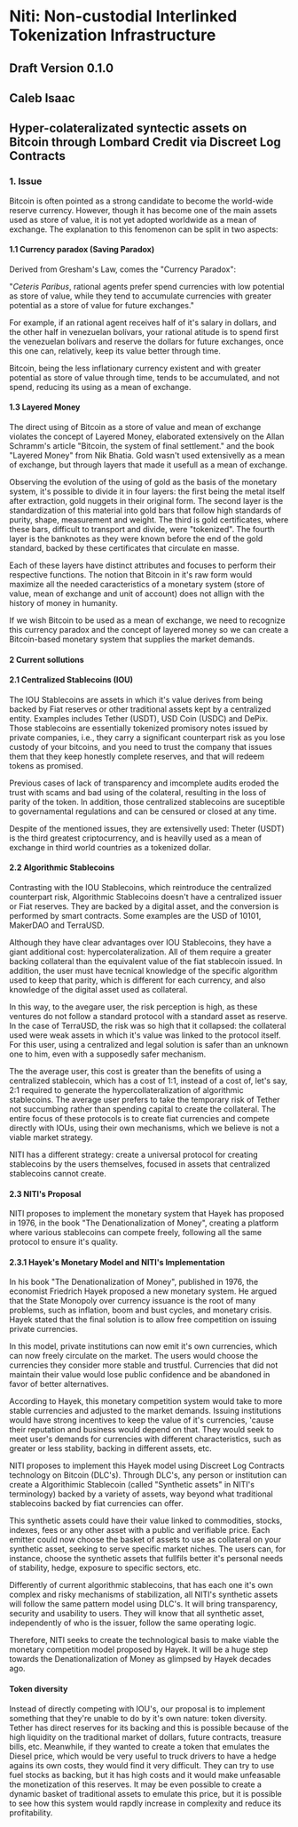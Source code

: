 # Niti: Non-custodial Interlinked Tokenization Infrastructure
## Draft Version 0.1.0
## Caleb Isaac

## Hyper-colateralizated syntectic assets on Bitcoin through Lombard Credit via Discreet Log Contracts

### 1. Issue

Bitcoin is often pointed as a strong candidate to become the world-wide reserve currency. However, though it has become one of the main assets used as store of value, it is not yet adopted worldwide as a mean of exchange. The explanation to this fenomenon can be split in two aspects:

#### 1.1 Currency paradox (Saving Paradox)

Derived from Gresham's Law, comes the "Currency Paradox":

"_Ceteris Paribus_, rational agents prefer spend currencies with low potential as store of value, while they tend to accumulate currencies with greater potential as a store of value for future exchanges."

For example, if an rational agent receives half of it's salary in dollars, and the other half in venezuelan bolívars, your rational atitude is to spend first the venezuelan bolívars and reserve the dollars for future exchanges, once this one can, relatively, keep its value better through time.

Bitcoin, being the less inflationary currency existent and with greater potential as store of value through time, tends to be accumulated, and not spend, reducing its using as a mean of exchange.

#### 1.3 Layered Money

The direct using of Bitcoin as a store of value and mean of exchange violates the concept of Layered Money, elaborated extensively on the Allan Schramm's article "Bitcoin, the system of final settlement." and the book "Layered Money" from Nik Bhatia. Gold wasn't used extensivelly as a mean of exchange, but through layers that made it usefull as a mean of exchange.

Observing the evolution of the using of gold as the basis of the monetary system, it's possible to divide it in four layers: the first being the metal itself after extraction, gold nuggets in their original form. The second layer is the standardization of this material into gold bars that follow high standards of purity, shape, measurement and weight. The third is gold certificates, where these bars, difficult to transport and divide, were "tokenized". The fourth layer is the banknotes as they were known before the end of the gold standard, backed by these certificates that circulate en masse.

Each of these layers have distinct attributes and focuses to perform their respective functions. The notion that Bitcoin in it's raw form would maximize all the needed caracteristics of a monetary system (store of value, mean of exchange and unit of account) does not allign with the history of money in humanity.

If we wish Bitcoin to be used as a mean of exchange, we need to recognize this currency paradox and the concept of layered money so we can create a Bitcoin-based monetary system that supplies the market demands.

#### 2 Current sollutions

#### 2.1 Centralized Stablecoins (IOU)

The IOU Stablecoins are assets in which it's value derives from being backed by Fiat reserves or other traditional assets kept by a centralized entity. Examples includes Tether (USDT), USD Coin (USDC) and DePix. Those stablecoins are essentially tokenized promisory notes issued by private companies, i.e., they carry a significant counterpart risk as you lose custody of your bitcoins, and you need to trust the company that issues them that they keep honestly complete reserves, and that will redeem tokens as promised.

Previous cases of lack of transparency and imcomplete audits eroded the trust with scams and bad using of the colateral, resulting in the loss of parity of the token. In addition, those centralized stablecoins are suceptible to governamental regulations and can be censured or closed at any time.

Despite of the mentioned issues, they are extensivelly used: Theter (USDT) is the third greatest criptocurrency, and is heavilly used as a mean of exchange in third world countries as a tokenized dollar.

#### 2.2 Algorithmic Stablecoins

Contrasting with the IOU Stablecoins, which reintroduce the centralized counterpart risk, Algorithmic Stablecoins doesn't have a centralized issuer or Fiat reserves. They are backed by a digital asset, and the conversion is performed by smart contracts. Some examples are the USD of 10101, MakerDAO and TerraUSD.

Although they have clear advantages over IOU Stablecoins, they have a giant additional cost: hypercolateralization. All of them require a greater backing collateral than the equivalent value of the fiat stablecoin issued. In addition, the user must have tecnical knowledge of the specific algorithm used to keep that parity, which is different for each currency, and also knowledge of the digital asset used as collateral.

In this way, to the avegare user, the risk perception is high, as these ventures do not follow a standard protocol with a standard asset as reserve. In the case of TerraUSD, the risk was so high that it collapsed: the collateral used were weak assets in which it's value was linked to the protocol itself. For this user, using a centralized and legal solution is safer than an unknown one to him, even with a supposedly safer mechanism. 

The the average user, this cost is greater than the benefits of using a centralized stablecoin, which has a cost of 1:1, instead of a cost of, let's say, 2:1 required to generate the hypercollateralization of algorithmic stablecoins. The average user prefers to take the temporary risk of Tether not succumbing rather than spending capital to create the collateral. The entire focus of these protocols is to create fiat currencies and compete directly with IOUs, using their own mechanisms, which we believe is not a viable market strategy.

NITI has a different strategy: create a universal protocol for creating stablecoins by the users themselves, focused in assets that centralized stablecoins cannot create.

#### 2.3 NITI's Proposal

NITI proposes to implement the monetary system that Hayek has proposed in 1976, in the book "The Denationalization of Money", creating a platform where various stablecoins can compete freely, following all the same protocol to ensure it's quality.

#### 2.3.1 Hayek's Monetary Model and NITI's Implementation

In his book "The Denationalization of Money", published in 1976, the economist Friedrich Hayek proposed a new monetary system. He argued that the State Monopoly over currency issuance is the root of many problems, such as inflation, boom and bust cycles, and monetary crisis. Hayek stated that the final solution is to allow free competition on issuing private currencies.

In this model, private institutions can now emit it's own currencies, which can now freely circulate on the market. The users would choose the currencies they consider more stable and trustful. Currencies that did not maintain their value would lose public confidence and be abandoned in favor of better alternatives.

According to Hayek, this monetary competition system would take to more stable currencies and adjusted to the market demands. Issuing institutions would have strong incentives to keep the value of it's currencies, 'cause their reputation and business would depend on that. They would seek to meet user's demands for currencies with different characteristics, such as greater or less stability, backing in different assets, etc.

NITI proposes to implement this Hayek model using Discreet Log Contracts technology on Bitcoin (DLC's). Through DLC's, any person or institution can create a Algorithimic Stablecoin (called "Synthetic assets" in NITI's terminology) backed by a variety of assets, way beyond what traditional stablecoins backed by fiat currencies can offer.

This synthetic assets could have their value linked to commodities, stocks, indexes, fees or any other asset with a public and verifiable price. Each emitter could now choose the basket of assets to use as collateral on your synthetic asset, seeking to serve specific market niches. The users can, for instance, choose the synthetic assets that fullfils better it's personal needs of stability, hedge, exposure to specific sectors, etc.

Differently of current algorithmic stablecoins, that has each one it's own complex and risky mechanisms of stabilization, all NITI's synthetic assets will follow the same pattern model using DLC's. It will bring transparency, security and usability to users. They will know that all synthetic asset, independently of who is the issuer, follow the same operating logic.

Therefore, NITI seeks to create the technological basis to make viable the monetary competition model proposed by Hayek. It will be a huge step towards the Denationalization of Money as glimpsed by Hayek decades ago.

#### Token diversity

Instead of directly competing with IOU's, our proposal is to implement something that they're unable to do by it's own nature: token diversity. Tether has direct reserves for its backing and this is possible because of the high liquidity on the traditional market of dollars, future contracts, treasure bills, etc. Meanwhile, if they wanted to create a token that emulates the Diesel price, which would be very useful to truck drivers to have a hedge agains its own costs, they would find it very difficult. They can try to use fuel stocks as backing, but it has high costs and it would make unfeasable the monetization of this reserves. It may be even possible to create a dynamic basket of traditional assets to emulate this price, but it is possible to see how this system would rapdly increase in complexity and reduce its profitability.